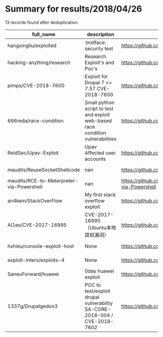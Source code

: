 
# Summary for results/2018/04/26
    
13 records found after deduplication

| full_name | description | html_url | matched_list | matched_count | pushed_at | size | stargazers_count | language | forks_count | vul_ids |
|-------------------------------------------|----------------------------------------------------------------------------------|--------------------------------------------------------------|---------------------------------------------|-----------------|---------------------------|--------|--------------------|------------|---------------|--------------------|
| hangxingliu/exploited | :trollface: security test | https://github.com/hangxingliu/exploited | ['exploit'] | 1 | 2018-04-26 21:33:51+00:00 | 95 | 0 | JavaScript | 0 | [] |
| hacking-anything/research | Research Exploit's and Poc's | https://github.com/hacking-anything/research | ['exploit'] | 1 | 2018-04-26 21:34:45+00:00 | 3 | 12 | Python | 4 | [] |
| pimps/CVE-2018-7600 | Exploit for Drupal 7 <= 7.57 CVE-2018-7600 | https://github.com/pimps/CVE-2018-7600 | ['cve-2', 'exploit'] | 2 | 2018-04-26 15:40:28+00:00 | 17 | 91 | Python | 48 | ['CVE-2018-7600'] |
| 666reda/race-condition | Small python script to test and exploit web-based race condition vulnerabilities | https://github.com/666reda/race-condition | ['exploit'] | 1 | 2018-04-26 14:41:07+00:00 | 6 | 2 | Python | 0 | [] |
| ReldSec/Upav-Exploit | Upav Affected user accounts | https://github.com/ReldSec/Upav-Exploit | ['exploit'] | 1 | 2018-04-26 00:13:09+00:00 | 17 | 0 | Python | 0 | [] |
| maudits/ReuseSocketShellcode | nan | https://github.com/maudits/ReuseSocketShellcode | ['shellcode'] | 1 | 2018-04-26 01:19:30+00:00 | 1 | 0 | nan | 0 | [] |
| maudits/RCE-to-Meterpreter-via-Powershell | nan | https://github.com/maudits/RCE-to-Meterpreter-via-Powershell | ['rce'] | 1 | 2018-04-26 01:58:29+00:00 | 3 | 1 | Ruby | 0 | [] |
| an4kein/StackOverFlow | My first stack overflow exploit | https://github.com/an4kein/StackOverFlow | ['exploit'] | 1 | 2018-04-26 04:03:52+00:00 | 6 | 0 | Python | 0 | [] |
| Al1ex/CVE-2017-16995 | CVE-2017-16995（Ubuntu本地提权漏洞） | https://github.com/Al1ex/CVE-2017-16995 | ['cve-2'] | 1 | 2018-04-26 04:57:11+00:00 | 5 | 5 | C | 5 | ['CVE-2017-16995'] |
| hxhieu/console-exploit-host | None | https://github.com/hxhieu/console-exploit-host | ['exploit'] | 1 | 2018-04-26 10:31:42+00:00 | 33 | 0 | Vue | 0 | [] |
| exploit-inters/exploits-4 | None | https://github.com/exploit-inters/exploits-4 | ['exploit'] | 1 | 2018-04-26 16:38:48+00:00 | 6 | 0 | Python | 0 | [] |
| SaneuForward/huawei | 0day huawei exploit | https://github.com/SaneuForward/huawei | ['0day', 'exploit'] | 2 | 2018-04-26 22:45:43+00:00 | 2 | 7 | Python | 4 | [] |
| 1337g/Drupalgedon3 | POC to test/exploit drupal vulnerability SA-CORE-2018-004 / CVE-2018-7602 | https://github.com/1337g/Drupalgedon3 | ['cve poc', 'exploit', 'vulnerability poc'] | 3 | 2018-04-26 14:49:51+00:00 | 1 | 5 | Python | 2 | ['CVE-2018-7602'] |
